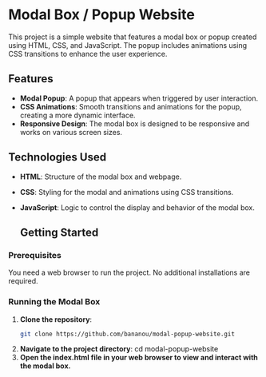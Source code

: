 # Modal Box / Popup Website

This project is a simple website that features a modal box or popup created using HTML, CSS, and JavaScript. 
The popup includes animations using CSS transitions to enhance the user experience.

## Features

- **Modal Popup**: A popup that appears when triggered by user interaction.
- **CSS Animations**: Smooth transitions and animations for the popup, creating a more dynamic interface.
- **Responsive Design**: The modal box is designed to be responsive and works on various screen sizes.

## Technologies Used

- **HTML**: Structure of the modal box and webpage.
- **CSS**: Styling for the modal and animations using CSS transitions.
- **JavaScript**: Logic to control the display and behavior of the modal box.

  ## Getting Started

### Prerequisites

You need a web browser to run the project. No additional installations are required.

### Running the Modal Box

1. **Clone the repository**:
     ```bash
   git clone https://github.com/bananou/modal-popup-website.git
2. **Navigate to the project directory**:
   cd modal-popup-website
3. **Open the index.html file in your web browser to view and interact with the modal box.**
   
 

   
